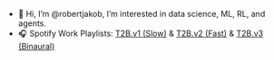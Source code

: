 - 👋 Hi, I’m @robertjakob, I’m interested in data science, ML, RL, and agents.
- 🎧 Spotify Work Playlists: [T2B.v1 (Slow)](https://open.spotify.com/playlist/7kiFt9ZeVeLLsmNB3gMM7J?si=6f2d04bcfb6d4e35) & [T2B.v2 (Fast)](https://open.spotify.com/playlist/3wEUCfV7an0nXnaQnbZU0h?si=0379efeadd544d15) & [T2B.v3 (Binaural)](https://open.spotify.com/playlist/5r0p2OK529SZd6dq9j5IwX?si=a556542bf65c4289)

